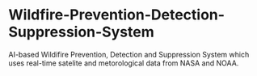 # Wildfire-Prevention-Detection-Suppression-System

AI-based Wildifire Prevention, Detection and Suppression System which uses real-time satelite and metorological data from NASA and NOAA.
